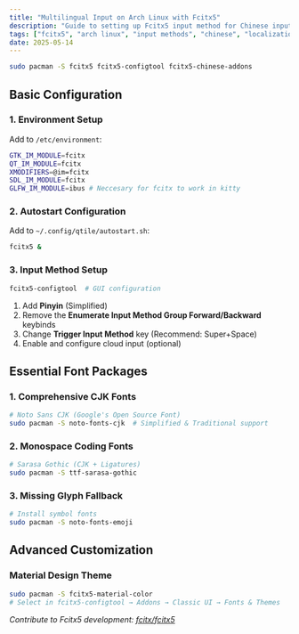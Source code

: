 ```yaml
---
title: "Multilingual Input on Arch Linux with Fcitx5"
description: "Guide to setting up Fcitx5 input method for Chinese input on Arch Linux."
tags: ["fcitx5", "arch linux", "input methods", "chinese", "localization"]
date: 2025-05-14
---
```



```bash
sudo pacman -S fcitx5 fcitx5-configtool fcitx5-chinese-addons
```

## **Basic Configuration**

### 1. Environment Setup
Add to `/etc/environment`:
```bash
GTK_IM_MODULE=fcitx
QT_IM_MODULE=fcitx
XMODIFIERS=@im=fcitx
SDL_IM_MODULE=fcitx
GLFW_IM_MODULE=ibus # Neccesary for fcitx to work in kitty
```

### 2. Autostart Configuration
Add to `~/.config/qtile/autostart.sh`:
```bash
fcitx5 &
```

### 3. Input Method Setup
```bash
fcitx5-configtool  # GUI configuration
```
1. Add **Pinyin** (Simplified)
2. Remove the **Enumerate Input Method Group Forward/Backward** keybinds
3. Change **Trigger Input Method** key (Recommend: Super+Space)
4. Enable and configure cloud input (optional)

## **Essential Font Packages**

### 1. Comprehensive CJK Fonts
```bash
# Noto Sans CJK (Google's Open Source Font)
sudo pacman -S noto-fonts-cjk  # Simplified & Traditional support
```

### 2. Monospace Coding Fonts
```bash
# Sarasa Gothic (CJK + Ligatures)
sudo pacman -S ttf-sarasa-gothic
```

### 3. Missing Glyph Fallback
```bash
# Install symbol fonts
sudo pacman -S noto-fonts-emoji
```

## **Advanced Customization**

### Material Design Theme
```bash
sudo pacman -S fcitx5-material-color
# Select in fcitx5-configtool → Addons → Classic UI → Fonts & Themes
```

*Contribute to Fcitx5 development: [fcitx/fcitx5](https://github.com/fcitx/fcitx5)*
